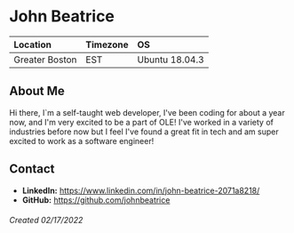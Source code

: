# John Beatrice

Location | Timezone | OS
:--- | :--- | :---
Greater Boston | EST | Ubuntu 18.04.3|

## About Me
Hi there, I`m a self-taught web developer, I've been coding for about a year now, and I'm very excited to be a part of OLE! I've worked in a variety of industries before now but I feel I've found a great fit in tech and am super excited to work as a software engineer!


## Contact
* __LinkedIn:__ https://www.linkedin.com/in/john-beatrice-2071a8218/
* __GitHub:__ https://github.com/johnbeatrice

###### Created 02/17/2022
